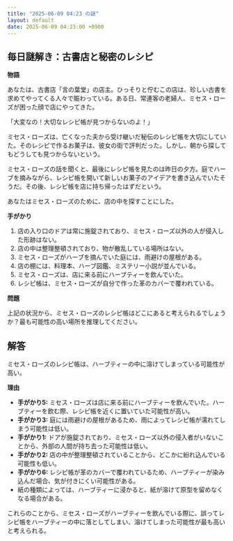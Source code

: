 ```yaml
---
title: "2025-06-09 04:23 の謎"
layout: default
date: 2025-06-09 04:23:00 +0900
---
```

## 毎日謎解き：古書店と秘密のレシピ

**物語**

あなたは、古書店「言の葉堂」の店主。ひっそりと佇むこの店は、珍しい古書を求めてやってくる人々で賑わっている。ある日、常連客の老婦人、ミセス・ローズが困った顔で店にやってきた。

「大変なの！大切なレシピ帳が見つからないのよ！」

ミセス・ローズは、亡くなった夫から受け継いだ秘伝のレシピ帳を大切にしていた。そのレシピで作るお菓子は、彼女の街で評判だった。しかし、朝から探してもどうしても見つからないという。

ミセス・ローズの話を聞くと、最後にレシピ帳を見たのは昨日の夕方。庭でハーブを摘みながら、レシピ帳を開いて新しいお菓子のアイデアを書き込んでいたそうだ。その後、レシピ帳を店に持ち帰ったはずだという。

あなたはミセス・ローズのために、店の中を探すことにした。

**手がかり**

1.  店の入り口のドアは常に施錠されており、ミセス・ローズ以外の人が侵入した形跡はない。
2.  店の中は整理整頓されており、物が散乱している場所はない。
3.  ミセス・ローズがハーブを摘んでいた庭には、雨避けの屋根がある。
4.  店の棚には、料理本、ハーブ図鑑、ミステリー小説が並んでいる。
5.  ミセス・ローズは、店に来る前にハーブティーを飲んでいた。
6.  レシピ帳は、ミセス・ローズが自分で作った革のカバーで覆われている。

**問題**

上記の状況から、ミセス・ローズのレシピ帳はどこにあると考えられるでしょうか？最も可能性の高い場所を推理してください。

## 解答

ミセス・ローズのレシピ帳は、ハーブティーの中に溶けてしまっている可能性が高い。

**理由**

*   **手がかり5:** ミセス・ローズは店に来る前にハーブティーを飲んでいた。ハーブティーを飲む際、レシピ帳を近くに置いていた可能性が高い。
*   **手がかり3:** 庭には雨避けの屋根があるため、雨によってレシピ帳が濡れてしまう可能性は低い。
*   **手がかり1:** ドアが施錠されており、ミセス・ローズ以外の侵入者がいないことから、外部の人間が持ち去った可能性は低い。
*   **手がかり2:** 店の中が整理整頓されていることから、どこかに紛れ込んでいる可能性も低い。
*   **手がかり6:** レシピ帳が革のカバーで覆われているため、ハーブティーが染み込んだ場合、気が付きにくい可能性がある。
*   紙の種類によっては、ハーブティーに浸かると、紙が溶けて原型を留めなくなる場合がある。

これらのことから、ミセス・ローズがハーブティーを飲んでいる際に、誤ってレシピ帳をハーブティーの中に落としてしまい、溶けてしまった可能性が最も高いと考えられる。
